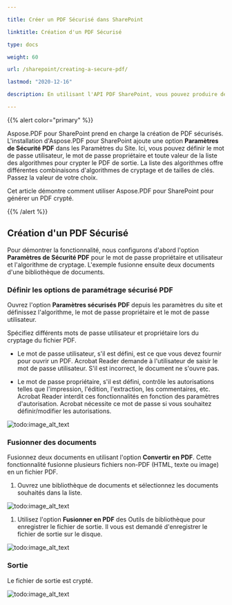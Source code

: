 ```yaml
---

title: Créer un PDF Sécurisé dans SharePoint

linktitle: Création d'un PDF Sécurisé

type: docs

weight: 60

url: /sharepoint/creating-a-secure-pdf/

lastmod: "2020-12-16"

description: En utilisant l'API PDF SharePoint, vous pouvez produire des PDF sécurisés, cryptés et spécifier leurs mots de passe dans SharePoint.

---
```




{{% alert color="primary" %}}



Aspose.PDF pour SharePoint prend en charge la création de PDF sécurisés. L'installation d'Aspose.PDF pour SharePoint ajoute une option **Paramètres de Sécurité PDF** dans les Paramètres du Site. Ici, vous pouvez définir le mot de passe utilisateur, le mot de passe propriétaire et toute valeur de la liste des algorithmes pour crypter le PDF de sortie. La liste des algorithmes offre différentes combinaisons d'algorithmes de cryptage et de tailles de clés. Passez la valeur de votre choix.



Cet article démontre comment utiliser Aspose.PDF pour SharePoint pour générer un PDF crypté.



{{% /alert %}}



## **Création d'un PDF Sécurisé**



Pour démontrer la fonctionnalité, nous configurons d'abord l'option **Paramètres de Sécurité PDF** pour le mot de passe propriétaire et utilisateur et l'algorithme de cryptage. L'exemple fusionne ensuite deux documents d'une bibliothèque de documents.



### **Définir les options de paramétrage sécurisé PDF**



Ouvrez l'option **Paramètres sécurisés PDF** depuis les paramètres du site et définissez l'algorithme, le mot de passe propriétaire et le mot de passe utilisateur.



Spécifiez différents mots de passe utilisateur et propriétaire lors du cryptage du fichier PDF.



- Le mot de passe utilisateur, s'il est défini, est ce que vous devez fournir pour ouvrir un PDF. Acrobat Reader demande à l'utilisateur de saisir le mot de passe utilisateur. S'il est incorrect, le document ne s'ouvre pas.

- Le mot de passe propriétaire, s'il est défini, contrôle les autorisations telles que l'impression, l'édition, l'extraction, les commentaires, etc. Acrobat Reader interdit ces fonctionnalités en fonction des paramètres d'autorisation. Acrobat nécessite ce mot de passe si vous souhaitez définir/modifier les autorisations.



![todo:image_alt_text](creating-a-secure-pdf_1.png)



### **Fusionner des documents**



Fusionnez deux documents en utilisant l'option **Convertir en PDF**. Cette fonctionnalité fusionne plusieurs fichiers non-PDF (HTML, texte ou image) en un fichier PDF.



1. Ouvrez une bibliothèque de documents et sélectionnez les documents souhaités dans la liste.

![todo:image_alt_text](creating-a-secure-pdf_2.png)

1. Utilisez l'option **Fusionner en PDF** des Outils de bibliothèque pour enregistrer le fichier de sortie. Il vous est demandé d'enregistrer le fichier de sortie sur le disque.

![todo:image_alt_text](creating-a-secure-pdf_3.png)

### **Sortie**

Le fichier de sortie est crypté.

![todo:image_alt_text](creating-a-secure-pdf_4.png)